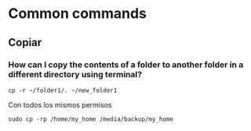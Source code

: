 # Common commands
## Copiar
### How can I copy the contents of a folder to another folder in a different directory using terminal?
```
cp -r ~/folder1/. ~/new_folder1 
```

Con todos los mismos permisos
```
sudo cp -rp /home/my_home /media/backup/my_home
```